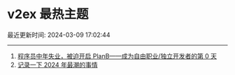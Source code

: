 # v2ex 最热主题

最近更新时间: 2024-03-09 17:02:44

--- 
1. [程序员中年失业，被迫开启 PlanB——成为自由职业/独立开发者的第 0 天](https://www.v2ex.com/t/1022006) 
2. [记录一下 2024 年最潮的事情](https://www.v2ex.com/t/1022020) 
